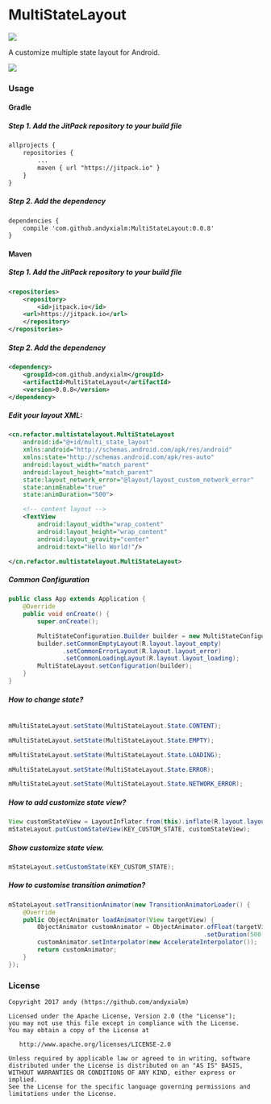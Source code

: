 # MultiStateLayout
[![](https://jitpack.io/v/andyxialm/MultiStateLayout.svg)](https://jitpack.io/#andyxialm/MultiStateLayout)


A customize multiple state layout for Android.

![](https://github.com/andyxialm/MultiStateLayout/blob/master/art/screenshot.gif?raw=true)
### Usage

#### Gradle
##### Step 1. Add the JitPack repository to your build file
~~~ xml
allprojects {
    repositories {
        ...
        maven { url "https://jitpack.io" }
    }
}
~~~

##### Step 2. Add the dependency
~~~ xml
dependencies {
    compile 'com.github.andyxialm:MultiStateLayout:0.0.8'
}
~~~

#### Maven
##### Step 1. Add the JitPack repository to your build file
~~~ xml
<repositories>
    <repository>
        <id>jitpack.io</id>
	<url>https://jitpack.io</url>
    </repository>
</repositories>
~~~

##### Step 2. Add the dependency
~~~ xml
<dependency>
    <groupId>com.github.andyxialm</groupId>
    <artifactId>MultiStateLayout</artifactId>
    <version>0.0.8</version>
</dependency>
~~~

##### Edit your layout XML:

~~~ xml
<cn.refactor.multistatelayout.MultiStateLayout
    android:id="@+id/multi_state_layout"
    xmlns:android="http://schemas.android.com/apk/res/android"
    xmlns:state="http://schemas.android.com/apk/res-auto"
    android:layout_width="match_parent"
    android:layout_height="match_parent"
    state:layout_network_error="@layout/layout_custom_network_error"
    state:animEnable="true"
    state:animDuration="500">

    <!-- content layout -->
    <TextView
        android:layout_width="wrap_content"
        android:layout_height="wrap_content"
        android:layout_gravity="center"
        android:text="Hello World!"/>

</cn.refactor.multistatelayout.MultiStateLayout>
~~~

##### Common Configuration
```java
public class App extends Application {
    @Override
    public void onCreate() {
        super.onCreate();

        MultiStateConfiguration.Builder builder = new MultiStateConfiguration.Builder();
        builder.setCommonEmptyLayout(R.layout.layout_empty)
               .setCommonErrorLayout(R.layout.layout_error)
               .setCommonLoadingLayout(R.layout.layout_loading);
        MultiStateLayout.setConfiguration(builder);
    }
}
```

##### How to change state?
```java

mMultiStateLayout.setState(MultiStateLayout.State.CONTENT);

mMultiStateLayout.setState(MultiStateLayout.State.EMPTY);

mMultiStateLayout.setState(MultiStateLayout.State.LOADING);

mMultiStateLayout.setState(MultiStateLayout.State.ERROR);

mMultiStateLayout.setState(MultiStateLayout.State.NETWORK_ERROR);

```

##### How to add customize state view?
```java
View customStateView = LayoutInflater.from(this).inflate(R.layout.layout_custom_notice, mStateLayout, false);
mStateLayout.putCustomStateView(KEY_CUSTOM_STATE, customStateView);
```
##### Show customize state view.
```java
mStateLayout.setCustomState(KEY_CUSTOM_STATE);
```

##### How to customise transition animation?
```java
mStateLayout.setTransitionAnimator(new TransitionAnimatorLoader() {
    @Override
    public ObjectAnimator loadAnimator(View targetView) {
        ObjectAnimator customAnimator = ObjectAnimator.ofFloat(targetView, "alpha", 0.0f, 1.0f)
                                                      .setDuration(500);
        customAnimator.setInterpolator(new AccelerateInterpolator());
        return customAnimator;
    }
});
```

### License

    Copyright 2017 andy (https://github.com/andyxialm)

    Licensed under the Apache License, Version 2.0 (the "License");
    you may not use this file except in compliance with the License.
    You may obtain a copy of the License at

       http://www.apache.org/licenses/LICENSE-2.0

    Unless required by applicable law or agreed to in writing, software
    distributed under the License is distributed on an "AS IS" BASIS,
    WITHOUT WARRANTIES OR CONDITIONS OF ANY KIND, either express or implied.
    See the License for the specific language governing permissions and
    limitations under the License.